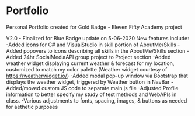 # Portfolio
Personal Portfolio created for Gold Badge - Eleven Fifty Academy project


V2.0 - Finalized for Blue Badge update on 5-06-2020
New features include:
-Added icons for C# and VisualStudio in skill portion of AboutMe/Skills
-Added popovers to icons describing all skills in the AboutMe/Skills section
-Added 24hr SocialMediaAPI group project to Project section
-Added weather widget displaying current weather & forecast for my location, customized to match my color palette
(Weather widget courtesy of https://weatherwidget.io/)
-Added modal pop-up window via Bootstrap that displays the weather widget, triggered by Weather button in NavBar
-Added/moved custom JS code to separate main.js file
-Adjusted Profile information to better specify my study of test methods and WebAPIs in class.
-Various adjustments to fonts, spacing, images, & buttons as needed for aethetic purposes
